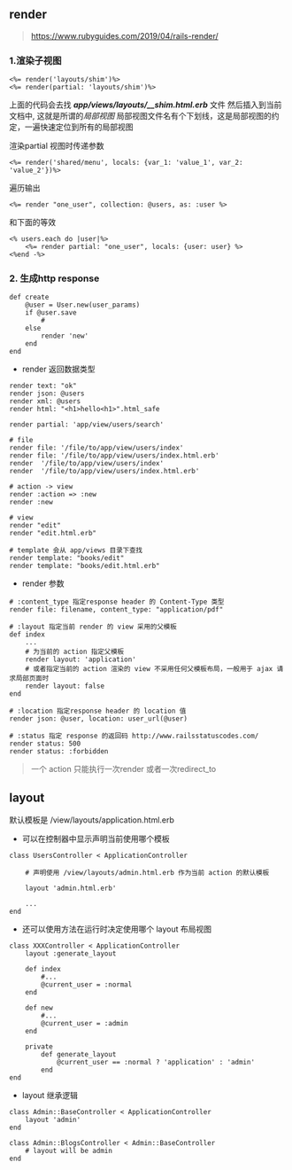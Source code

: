 ## render

> https://www.rubyguides.com/2019/04/rails-render/

### 1.渲染子视图

```
<%= render('layouts/shim')%>
<%= render(partial: 'layouts/shim')%>
```

上面的代码会去找 ***app/views/layouts/__shim.html.erb*** 文件
然后插入到当前文档中, 这就是所谓的*局部视图*
局部视图文件名有个下划线，这是局部视图的约定，一遍快速定位到所有的局部视图

渲染partial 视图时传递参数

```
<%= render('shared/menu', locals: {var_1: 'value_1', var_2: 'value_2'})%>
```

遍历输出
```
<%= render "one_user", collection: @users, as: :user %>
```
和下面的等效
```
<% users.each do |user|%>
	<%= render partial: "one_user", locals: {user: user} %>
<%end -%>
```

### 2. 生成http response

```
def create
	@user = User.new(user_params)
	if @user.save
		#
	else
		render 'new'
	end
end
```

* render 返回数据类型
```
render text: "ok"
render json: @users
render xml: @users
render html: "<h1>hello<h1>".html_safe

render partial: 'app/view/users/search'

# file
render file: '/file/to/app/view/users/index'
render file: '/file/to/app/view/users/index.html.erb'
render  '/file/to/app/view/users/index'
render  '/file/to/app/view/users/index.html.erb'

# action -> view
render :action => :new
render :new

# view
render "edit"
render "edit.html.erb"

# template 会从 app/views 目录下查找
render template: "books/edit"
render template: "books/edit.html.erb"

```

* render 参数
```
# :content_type 指定response header 的 Content-Type 类型
render file: filename, content_type: "application/pdf"

# :layout 指定当前 render 的 view 采用的父模板
def index
	...
	# 为当前的 action 指定父模板
	render layout: 'application'
	# 或者指定当前的 action 渲染的 view 不采用任何父模板布局，一般用于 ajax 请求局部页面时
	render layout: false
end

# :location 指定response header 的 location 值
render json: @user, location: user_url(@user)

# :status 指定 response 的返回码 http://www.railsstatuscodes.com/
render status: 500
render status: :forbidden

```

> 一个 action 只能执行一次render 或者一次redirect_to


## layout
默认模板是 /view/layouts/application.html.erb
* 可以在控制器中显示声明当前使用哪个模板
```
class UsersController < ApplicationController

	# 声明使用 /view/layouts/admin.html.erb 作为当前 action 的默认模板

	layout 'admin.html.erb'

	...
end
```

* 还可以使用方法在运行时决定使用哪个 layout 布局视图
```
class XXXController < ApplicationController
	layout :generate_layout
	
	def index
		#...
		@current_user = :normal
	end

	def new 
		#...
		@current_user = :admin
	end

	private 
		def generate_layout
			@current_user == :normal ? 'application' : 'admin'
		end
end
```

* layout 继承逻辑
```
class Admin::BaseController < ApplicationController
	layout 'admin'
end

class Admin::BlogsController < Admin::BaseController
	# layout will be admin
end
```
